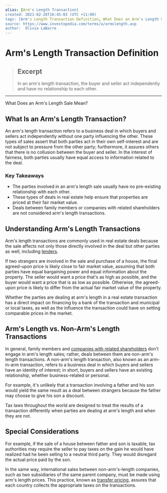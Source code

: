 ```yaml
---
alias: [Arm's Length Transaction]
created: 2021-02-28T16:45:03 (UTC +11:00)
tags: [Arm's Length Transaction Definition, What Does an Arm's Length Sale Mean?]
source: https://www.investopedia.com/terms/a/armslength.asp
author:  Olivia LaBarre
---
```


# Arm's Length Transaction Definition

> ## Excerpt
> In an arm's length transaction, the buyer and seller act independently and have no relationship to each other.

---

What Does an Arm's Length Sale Mean?
## What Is an Arm's Length Transaction?

An arm's length transaction refers to a business deal in which buyers and sellers act independently without one party influencing the other. These types of sales assert that both parties act in their own self-interest and are not subject to pressure from the other party; furthermore, it assures others that there is no collusion between the buyer and seller. In the interest of fairness, both parties usually have equal access to information related to the deal.

### Key Takeaways

-   The parties involved in an arm's length sale usually have no pre-existing relationship with each other.
-   These types of deals in real estate help ensure that properties are priced at their fair market value.
-   Deals between family members or companies with related shareholders are not considered arm's length transactions.

## Understanding Arm's Length Transactions

Arm's length transactions are commonly used in real estate deals because the sale affects not only those directly involved in the deal but other parties as well, including [lenders](https://www.investopedia.com/mortgage/mortgage-guide/mortgage-lenders/).

If two strangers are involved in the sale and purchase of a house, the final agreed-upon price is likely close to fair market value, assuming that both parties have equal bargaining power and equal information about the property. The seller would want a price that's as high as possible, and the buyer would want a price that is as low as possible. Otherwise, the agreed-upon price is likely to differ from the actual fair market value of the property.

Whether the parties are dealing at arm's length in a real estate transaction has a direct impact on financing by a bank of the transaction and municipal or local taxes, as well as the influence the transaction could have on setting comparable prices in the market.

## Arm's Length vs. Non-Arm's Length Transactions

In general, family members and [companies with related shareholders](https://www.investopedia.com/ask/answers/040315/what-can-shareholders-vote.asp) don't engage in arm's length sales; rather, deals between them are non-arm's length transactions. A non-arm's length transaction, also known as an arm-in-arm transaction, refers to a business deal in which buyers and sellers have an identity of interest; in short, buyers and sellers have an existing relationship, whether business-related or personal.

For example, it's unlikely that a transaction involving a father and his son would yield the same result as a deal between strangers because the father may choose to give his son a discount.

Tax laws throughout the world are designed to treat the results of a transaction differently when parties are dealing at arm's length and when they are not.

## Special Considerations

For example, if the sale of a house between father and son is taxable, tax authorities may require the seller to pay taxes on the gain he would have realized had he been selling to a neutral third party. They would disregard the actual price paid by the son.

In the same way, international sales between non-arm's-length companies, such as two subsidiaries of the same parent company, must be made using arm's length prices. This practice, known as [transfer pricing](https://www.investopedia.com/terms/t/transfer-pricing.asp), assures that each country collects the appropriate taxes on the transactions.
